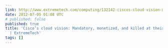 ```yaml
---
link: http://www.extremetech.com/computing/132142-ciscos-cloud-vision-mandatory-monetized-and-killed-at-their-discretion
date: 2012-07-05 01:08 UTC
# published: false
published: true
title: 'Cisco’s cloud vision: Mandatory, monetized, and killed at their discretion
  | ExtremeTech'
tags: []
---
```



